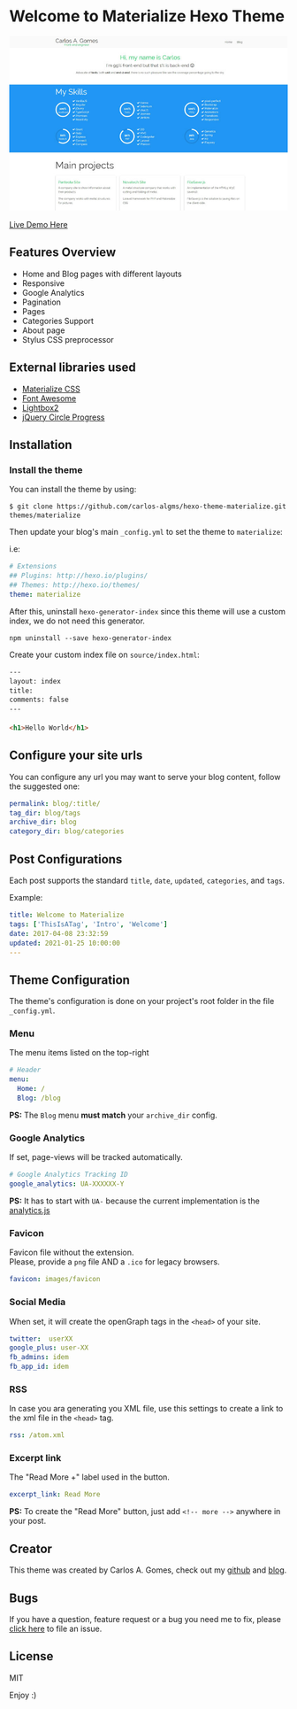 # Welcome to Materialize Hexo Theme

![Screenshot](.github/images/_hexo-theme-materialize.jpg)

[Live Demo Here](https://carlos-algms.github.io/)

<!-- more -->

## Features Overview

- Home and Blog pages with different layouts
- Responsive
- Google Analytics
- Pagination
- Pages
- Categories Support
- About page
- Stylus CSS preprocessor

## External libraries used

- [Materialize CSS](https://materializecss.com/)
- [Font Awesome](https://fontawesome.com/icons/)
- [Lightbox2](https://github.com/lokesh/lightbox2)
- [jQuery Circle Progress](https://kottenator.github.io/jquery-circle-progress/)

## Installation

### Install the theme

You can install the theme by using:

```
$ git clone https://github.com/carlos-algms/hexo-theme-materialize.git themes/materialize
```

Then update your blog's main `_config.yml` to set the theme to `materialize`:

i.e:

```yaml
# Extensions
## Plugins: http://hexo.io/plugins/
## Themes: http://hexo.io/themes/
theme: materialize
```

After this, uninstall `hexo-generator-index`
since this theme will use a custom index, we do not need this generator.

```shell
npm uninstall --save hexo-generator-index
```

Create your custom index file on `source/index.html`:

```html
---
layout: index
title:
comments: false
---

<h1>Hello World</h1>
```

## Configure your site urls

You can configure any url you may want to serve your blog content,
follow the suggested one:

```yml
permalink: blog/:title/
tag_dir: blog/tags
archive_dir: blog
category_dir: blog/categories
```

## Post Configurations

Each post supports the standard `title`, `date`, `updated`, `categories`, and `tags`.

Example:

```yaml
title: Welcome to Materialize
tags: ['ThisIsATag', 'Intro', 'Welcome']
date: 2017-04-08 23:32:59
updated: 2021-01-25 10:00:00
---

```

## Theme Configuration

The theme's configuration is done on your project's root folder in the file `_config.yml`.

### Menu

The menu items listed on the top-right

```yaml
# Header
menu:
  Home: /
  Blog: /blog
```

**PS:** The `Blog` menu **must match** your `archive_dir` config.

### Google Analytics

If set, page-views will be tracked automatically.

```yaml
# Google Analytics Tracking ID
google_analytics: UA-XXXXXX-Y
```

**PS:** It has to start with `UA-` because the current implementation is the [analytics.js](https://developers.google.com/analytics/devguides/collection/analyticsjs)

### Favicon

Favicon file without the extension.  
Please, provide a `png` file AND a `.ico` for legacy browsers.

```yaml
favicon: images/favicon
```

### Social Media

When set, it will create the openGraph tags in the `<head>` of your site.

```yaml
twitter:  userXX
google_plus: user-XX
fb_admins: idem
fb_app_id: idem
```

### RSS
In case you ara generating you XML file, use this settings to create a link to the xml file in the `<head>` tag.

```yaml
rss: /atom.xml
```

### Excerpt link

The "Read More +" label used in the button.

```yaml
excerpt_link: Read More
```

**PS:** To create the "Read More" button, just add `<!-- more -->` anywhere in your post.

## Creator

This theme was created by Carlos A. Gomes, check out my [github](https://github.com/carlos-algms) and [blog](http://carlos-algms.github.io/).

## Bugs

If you have a question, feature request or a bug you need me to fix, please [click here](https://github.com/carlos-algms/hexo-theme-materialize/issues/new) to file an issue.

## License

MIT

Enjoy :)
